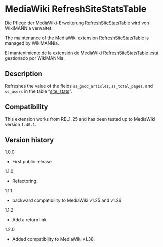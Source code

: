 # MediaWiki RefreshSiteStatsTable

Die Pflege der MediaWiki-Erweiterung [RefreshSiteStatsTable](https://www.mediawiki.org/wiki/Extension:RefreshSiteStatsTable) wird von WikiMANNia verwaltet.

The maintenance of the MediaWiki extension [RefreshSiteStatsTable](https://www.mediawiki.org/wiki/Extension:RefreshSiteStatsTable) is managed by WikiMANNia.

El mantenimiento de la extensión de MediaWiki [RefreshSiteStatsTable](https://www.mediawiki.org/wiki/Extension:RefreshSiteStatsTable) está gestionado por WikiMANNia.

## Description

Refreshes the value of the fields `ss_good_articles`, `ss_total_pages`, and `ss_users` in the table “[site_stats](https://www.mediawiki.org/wiki/Manual:Site_stats_table)”.

## Compatibility

This extension works from REL1_25 and has been tested up to MediaWiki version `1.40.1`.

## Version history

1.0.0

* First public release

1.1.0

* Refactoring.

1.1.1

* backward compatibility to MediaWiki v1.25 and v1.26

1.1.2

* Add a return link

1.2.0

* Added compatibility to MediaWiki v1.38.
